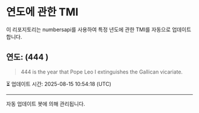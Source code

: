 
# 연도에 관한 TMI

이 리포지토리는 numbersapi를 사용하여 특정 년도에 관한 TMI를 자동으로 업데이트합니다.

## 연도: (444 )
> 444 is the year that Pope Leo I extinguishes the Gallican vicariate.

⏳ 업데이트 시간: 2025-08-15 10:54:18 (UTC)

---
자동 업데이트 봇에 의해 관리됩니다.
